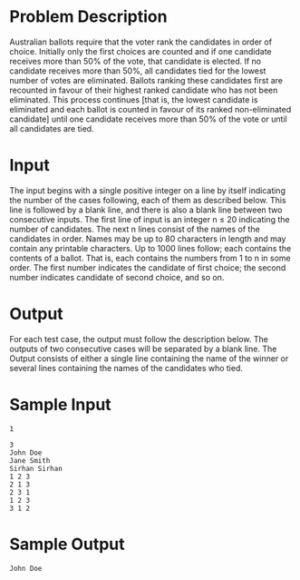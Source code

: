 # Problem Description
Australian ballots require that the voter rank the candidates in order of choice. Initially only the first choices are counted and if one candidate receives more than 50% of the vote, that candidate is elected. If no candidate receives more than 50%, all candidates tied for the lowest number of votes are eliminated. Ballots ranking these candidates first are recounted in favour of their highest ranked candidate who has not been eliminated. This process continues [that is, the lowest candidate is eliminated and each ballot is counted in favour of its ranked non-eliminated candidate] until one candidate receives more than 50% of the vote or until all candidates are tied.

# Input
The input begins with a single positive integer on a line by itself indicating the number of the cases following, each of them as described below. This line is followed by a blank line, and there is also a blank line between two consecutive inputs.
The first line of input is an integer n ≤ 20 indicating the number of candidates. The next n lines consist of the names of the candidates in order. Names may be up to 80 characters in length and may contain any printable characters. Up to 1000 lines follow; each contains the contents of a ballot. That is, each contains the numbers from 1 to n in some order. The first number indicates the candidate of first choice; the second number indicates candidate of second choice, and so on.

# Output
For each test case, the output must follow the description below. The outputs of two consecutive cases will be separated by a blank line.
The Output consists of either a single line containing the name of the winner or several lines containing the names of the candidates who tied.

# Sample Input
```
1

3
John Doe
Jane Smith
Sirhan Sirhan
1 2 3
2 1 3
2 3 1
1 2 3
3 1 2
```

# Sample Output
```
John Doe
```